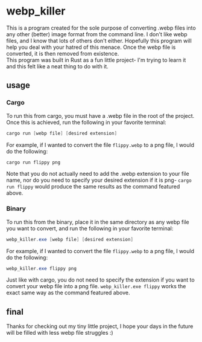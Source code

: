 # webp_killer

This is a program created for the sole purpose of converting .webp files into any other (better) image format from the command line. I don't like webp files, and I know that lots of others don't either. Hopefully this program will help you deal with your hatred of this menace. Once the webp file is converted, it is then removed from existence.  
This program was built in Rust as a fun little project- I'm trying to learn it and this felt like a neat thing to do with it.

## usage

### Cargo

To run this from cargo, you must have a .webp file in the root of the project. Once this is achieved, run the following in your favorite terminal:

```powershell
cargo run [webp file] [desired extension]
```

For example, if I wanted to convert the file `flippy.webp` to a png file, I would do the following:

```powershell
cargo run flippy png
```

Note that you do not actually need to add the .webp extension to your file name, nor do you need to specify your desired extension if it is png- `cargo run flippy` would produce the same results as the command featured above.

### Binary

To run this from the binary, place it in the same directory as any webp file you want to convert, and run the following in your favorite terminal:

```powershell
webp_killer.exe [webp file] [desired extension]
```

For example, if I wanted to convert the file `flippy.webp` to a png file, I would do the following:

```powershell
webp_killer.exe flippy png
```

Just like with cargo, you do not need to specify the extension if you want to convert your webp file into a png file. `webp_killer.exe flippy` works the exact same way as the command featured above.

## final

Thanks for checking out my tiny little project, I hope your days in the future will be filled with less webp file struggles :)
